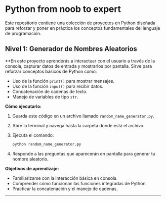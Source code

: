 # Python from noob to expert

Este repositorio contiene  una colección de proyectos en Python diseñada para reforzar y poner en práctica los conceptos fundamentales del lenguaje de programación.

## Nivel 1: Generador de Nombres Aleatorios

**En este proyecto aprenderás a interactuar con el usuario a través de la consola, capturar datos de entrada y mostrarlos por pantalla. Sirve para reforzar conceptos básicos de Python como:

* Uso de la función `print()` para mostrar mensajes.
* Uso de la función `input()` para recibir datos.
* Concatenación de cadenas de texto.
* Manejo de variables de tipo `str`.

**Cómo ejecutarlo:**

1. Guarda este código en un archivo llamado `random_name_generator.py`.
2. Abre la terminal y navega hasta la carpeta donde está el archivo.
3. Ejecuta el comando:

   ```bash
   python random_name_generator.py
   ```
4. Responde a las preguntas que aparecerán en pantalla para generar tu nombre aleatorio.

**Objetivos de aprendizaje:**

* Familiarizarse con la interacción básica en consola.
* Comprender cómo funcionan las funciones integradas de Python.
* Practicar la concatenación y el manejo de cadenas.

---
